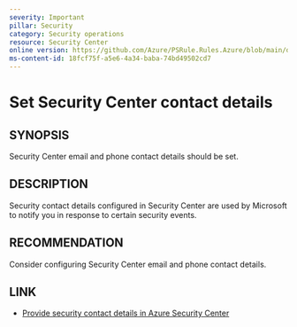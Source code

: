 ```yaml
---
severity: Important
pillar: Security
category: Security operations
resource: Security Center
online version: https://github.com/Azure/PSRule.Rules.Azure/blob/main/docs/en/rules/Azure.SecurityCenter.Contact.md
ms-content-id: 18fcf75f-a5e6-4a34-baba-74bd49502cd7
---
```


# Set Security Center contact details

## SYNOPSIS

Security Center email and phone contact details should be set.

## DESCRIPTION

Security contact details configured in Security Center are used by Microsoft to notify you in response to certain security events.

## RECOMMENDATION

Consider configuring Security Center email and phone contact details.

## LINK

- [Provide security contact details in Azure Security Center](https://docs.microsoft.com/en-us/azure/security-center/security-center-provide-security-contact-details)
